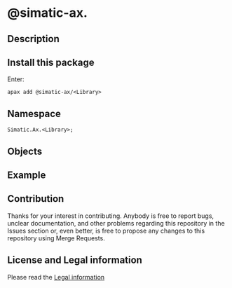 # @simatic-ax.<Library>

## Description

## Install this package

Enter:
```cli
apax add @simatic-ax/<Library>
```

## Namespace
```
Simatic.Ax.<Library>;
```

## Objects

## Example

<please provide a working example>

## Contribution

Thanks for your interest in contributing. Anybody is free to report bugs, unclear documentation, and other problems regarding this repository in the Issues section or, even better, is free to propose any changes to this repository using Merge Requests.

## License and Legal information

Please read the [Legal information](LICENSE.md)